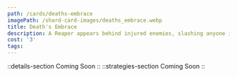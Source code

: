 ```yaml
---
path: /cards/deaths-embrace
imagePath: /shard-card-images/deaths_embrace.webp
title: Death's Embrace
description: A Reaper appears behind injured enemies, slashing anyone in range.
cost: '3'
tags:
---
```

::details-section
Coming Soon
::
::strategies-section
Coming Soon
::